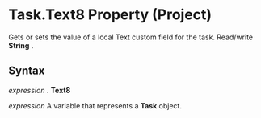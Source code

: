 
# Task.Text8 Property (Project)

Gets or sets the value of a local Text custom field for the task. Read/write  **String** .


## Syntax

 _expression_ . **Text8**

 _expression_ A variable that represents a **Task** object.

